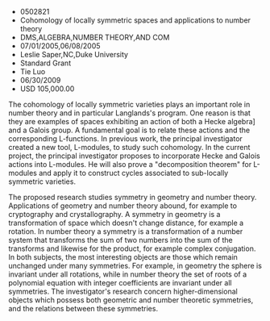 
* 0502821
* Cohomology of locally symmetric spaces and applications to number theory
* DMS,ALGEBRA,NUMBER THEORY,AND COM
* 07/01/2005,06/08/2005
* Leslie Saper,NC,Duke University
* Standard Grant
* Tie Luo
* 06/30/2009
* USD 105,000.00

The cohomology of locally symmetric varieties plays an important role in number
theory and in particular Langlands's program. One reason is that they are
examples of spaces exhibiting an action of both a Hecke algebra] and a Galois
group. A fundamental goal is to relate these actions and the corresponding
L-functions. In previous work, the principal investigator created a new tool,
L-modules, to study such cohomology. In the current project, the principal
investigator proposes to incorporate Hecke and Galois actions into L-modules. He
will also prove a "decomposition theorem" for L-modules and apply it to
construct cycles associated to sub-locally symmetric varieties.

The proposed research studies symmetry in geometry and number theory.
Applications of geometry and number theory abound, for example to cryptography
and crystallography. A symmetry in geometry is a transformation of space which
doesn't change distance, for example a rotation. In number theory a symmetry is
a transformation of a number system that transforms the sum of two numbers into
the sum of the transforms and likewise for the product, for example complex
conjugation. In both subjects, the most interesting objects are those which
remain unchanged under many symmetries. For example, in geometry the sphere is
invariant under all rotations, while in number theory the set of roots of a
polynomial equation with integer coefficients are invariant under all
symmetries. The investigator's research concern higher-dimensional objects which
possess both geometric and number theoretic symmetries, and the relations
between these symmetries.



